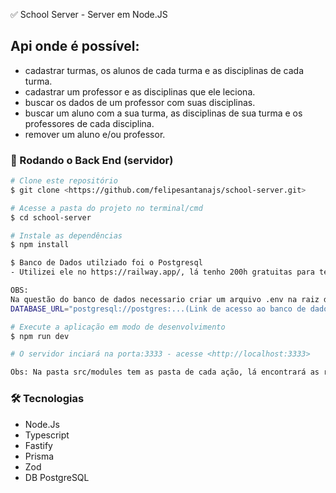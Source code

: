 ✅ School Server - Server em Node.JS 

## Api onde é possível:

- cadastrar turmas, os alunos de cada turma e as disciplinas de cada turma.
- cadastrar um professor e as disciplinas que ele leciona.
- buscar os dados de um professor com suas disciplinas.
- buscar um aluno com a sua turma, as disciplinas de sua turma e os professores de cada disciplina.
- remover um aluno e/ou professor.

### 🎲 Rodando o Back End (servidor)

```bash
# Clone este repositório
$ git clone <https://github.com/felipesantanajs/school-server.git>

# Acesse a pasta do projeto no terminal/cmd
$ cd school-server

# Instale as dependências
$ npm install

$ Banco de Dados utilziado foi o Postgresql
- Utilizei ele no https://railway.app/, lá tenho 200h gratuitas para testes.

OBS: 
Na questão do banco de dados necessario criar um arquivo .env na raiz do projeto colocar a seguinte varivel de ambiente:
DATABASE_URL="postgresql://postgres:...(Link de acesso ao banco de dados do postgresql)"

# Execute a aplicação em modo de desenvolvimento
$ npm run dev

# O servidor inciará na porta:3333 - acesse <http://localhost:3333>

Obs: Na pasta src/modules tem as pasta de cada ação, lá encontrará as rotas para serem testadas. 
```

### 🛠 Tecnologias 
- Node.Js
- Typescript
- Fastify 
- Prisma
- Zod
- DB PostgreSQL
